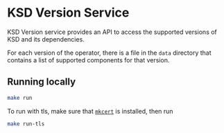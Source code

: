 # KSD Version Service

KSD Version service provides an API to access the supported versions of KSD 
and its dependencies.

For each version of the operator, there is a file in the `data` directory that 
contains a list of supported components for that version.

## Running locally

```bash
make run
```

To run with tls, make sure that [`mkcert`](https://github.com/FiloSottile/mkcert) is installed, then run

```bash
make run-tls
```

